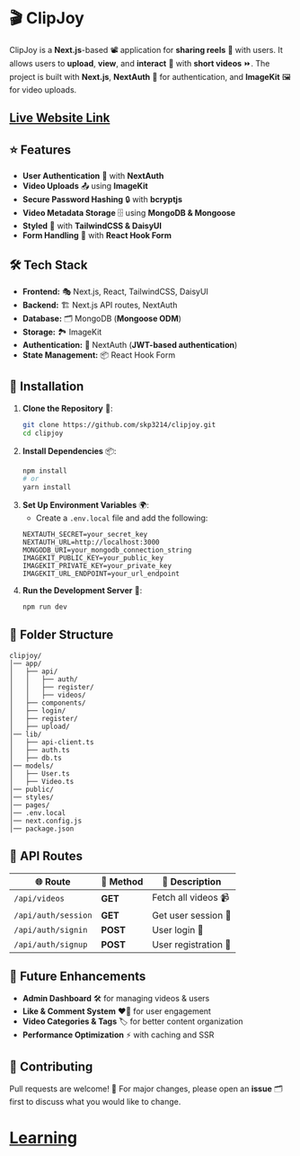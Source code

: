 # 🎬 ClipJoy

ClipJoy is a **Next.js**-based 📽️ application for **sharing reels** 🎥 with users. It allows users to **upload**, **view**, and **interact** 👏 with **short videos** ⏩. The project is built with **Next.js**, **NextAuth** 🔐 for authentication, and **ImageKit** 🖼️ for video uploads.

## [Live Website Link](https://clipsjoy.vercel.app/)
## ⭐ Features

- **User Authentication** 🔑 with **NextAuth**
- **Video Uploads** 📤 using **ImageKit**
- **Secure Password Hashing** 🔒 with **bcryptjs**
- **Video Metadata Storage** 🗄️ using **MongoDB & Mongoose**
- **Styled** 🎨 with **TailwindCSS & DaisyUI**
- **Form Handling** 📄 with **React Hook Form**

## 🛠️ Tech Stack

- **Frontend:** 🎭 Next.js, React, TailwindCSS, DaisyUI
- **Backend:** 🏗️ Next.js API routes, NextAuth
- **Database:** 🗂️ MongoDB (**Mongoose ODM**)
- **Storage:** 🏞️ ImageKit
- **Authentication:** 🔑 NextAuth (**JWT-based authentication**)
- **State Management:** 📦 React Hook Form

## 🚀 Installation

1. **Clone the Repository** 📂:
   ```sh
   git clone https://github.com/skp3214/clipjoy.git
   cd clipjoy
   ```
2. **Install Dependencies** 📦:
   ```sh
   npm install
   # or
   yarn install
   ```
3. **Set Up Environment Variables** 🌍:
   - Create a `.env.local` file and add the following:
   ```env
   NEXTAUTH_SECRET=your_secret_key
   NEXTAUTH_URL=http://localhost:3000
   MONGODB_URI=your_mongodb_connection_string
   IMAGEKIT_PUBLIC_KEY=your_public_key
   IMAGEKIT_PRIVATE_KEY=your_private_key
   IMAGEKIT_URL_ENDPOINT=your_url_endpoint
   ```
4. **Run the Development Server** 🏃:
   ```sh
   npm run dev
   ```

## 📂 Folder Structure

```
clipjoy/
│── app/
│   ├── api/
│   │   ├── auth/
│   │   ├── register/
│   │   ├── videos/
│   ├── components/
│   ├── login/
│   ├── register/
│   ├── upload/
│── lib/
│   ├── api-client.ts
│   ├── auth.ts
│   ├── db.ts
│── models/
│   ├── User.ts
│   ├── Video.ts
│── public/
│── styles/
│── pages/
│── .env.local
│── next.config.js
│── package.json
```

## 🔗 API Routes

| 🌐 Route            | 🔄 Method | 📜 Description         |
|--------------------|----------|----------------------|
| `/api/videos`      | **GET**  | Fetch all videos 📹 |
| `/api/auth/session`| **GET**  | Get user session 🔑 |
| `/api/auth/signin` | **POST** | User login 🚪       |
| `/api/auth/signup` | **POST** | User registration 📝 |

## 🔮 Future Enhancements

- **Admin Dashboard** 🛠️ for managing videos & users
- **Like & Comment System** ❤️💬 for user engagement
- **Video Categories & Tags** 🏷️ for better content organization
- **Performance Optimization** ⚡ with caching and SSR

## 🤝 Contributing

Pull requests are welcome! 🚀 For major changes, please open an **issue** 🗂️ first to discuss what you would like to change.


# [Learning](/Learning.md)

